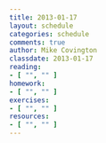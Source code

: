 ```yaml
---
title: 2013-01-17
layout: schedule
categories: schedule
comments: true
author: Mike Covington
classdate: 2013-01-17
reading:
- [ "", "" ]
homework:
- [ "", "" ]
exercises:
- [ "", "" ]
resources:
- [ "", "" ]
---
```

